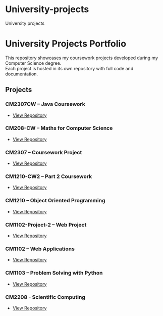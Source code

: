 # University-projects
University projects
# University Projects Portfolio

This repository showcases my coursework projects developed during my Computer Science degree.  
Each project is hosted in its own repository with full code and documentation.  

## Projects

### CM2307CW – Java Coursework
- [View Repository](https://github.com/c23025758/CM2307CW)

### CM208-CW – Maths for Computer Science
- [View Repository](https://github.com/c23025758/CM208-CW)

### CM2307 – Coursework Project
- [View Repository](https://github.com/c23025758/CM2307)

### CM1210-CW2 – Part 2 Coursework
- [View Repository](https://github.com/c23025758/CM1210-CW2)

### CM1210 – Object Oriented Programming
- [View Repository](https://github.com/c23025758/CM1210)

### CM1102-Project-2 – Web Project
- [View Repository](https://github.com/c23025758/CM1102-Project-2)

### CM1102 – Web Applications
- [View Repository](https://github.com/c23025758/CM1102)

### CM1103 – Problem Solving with Python
- [View Repository](https://github.com/c23025758/CM1103) 

### CM2208 - Scientific Computing
- [View Repository](https://github.com/c23025758/CM2208)

